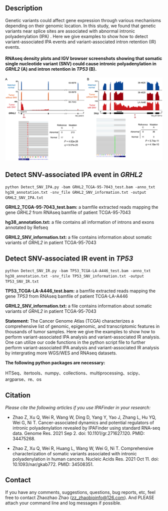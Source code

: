 
## Description
Genetic variants could affect gene expression through various mechanisms depending on their genomic location. In this study, we found that genetic variants near splice sites are associated with abnormal intronic polyadenylation (IPA) . Here we give examples to show how to detect variant-associated IPA events and variant-associated intron retention (IR) events.

#### RNAseq density plots and IGV browser screenshots showing that somatic single nucleotide variant (SNV) could cause intronic polyadenylation in *GRHL2* (A) and intron retention in *TP53* (B).

<img src="https://github.com/ZhaozzReal/SNV_IPA/blob/main/Examples.png" />



## Detect SNV-associated IPA event in *GRHL2*

```python Detect_SNV_IPA.py -bam GRHL2_TCGA-95-7043_test.bam -anno_txt hg38_annotation.txt -snv_file GRHL2_SNV_information.txt -output GRHL2_SNV_IPA.txt```

**GRHL2_TCGA-95-7043_test.bam:** a bamfile extracted reads mapping the gene *GRHL2* from RNAseq bamfile of patient TCGA-95-7043

**hg38_annotation.txt:**  a file contains all information of introns and exons annotated by Refseq

**GRHL2_SNV_information.txt:** a file contains information about somatic variants of *GRHL2* in patient TCGA-95-7043 



## Detect SNV-associated IR event in *TP53*

```python Detect_SNV_IR.py -bam TP53_TCGA-LA-A446_test.bam -anno_txt hg38_annotation.txt -snv_file TP53_SNV_information.txt -output TP53_SNV_IR.txt```

**TP53_TCGA-LA-A446_test.bam:**  a bamfile extracted reads mapping the gene *TP53* from RNAseq bamfile of patient TCGA-LA-A446

**GRHL2_SNV_information.txt:**  a file contains information about somatic variants of *GRHL2* in patient TCGA-95-7043 



**Statement:** The Cancer Genome Atlas (TCGA) characterizes a comprehensive list of genomic, epigenomic, and transcriptomic features in thousands of tumor samples. Here we give the examples to show how to perform variant-associated IPA analysis and variant-associated IR analysis. One can utilize our code functions in the python script file to further perform variant-associated IPA analysis and variant-associated IR analysis by intergrating more WGS/WES and RNAseq datasets.

**The following python packages are necessary:**

HTSeq、itertools、numpy、collections、multiprocessing、scipy、argparse、re、os



## Citation

*Please cite the following articles if you use IPAFinder in your research:*

* Zhao Z, Xu Q, Wei R, Wang W, Ding D, Yang Y, Yao J, Zhang L, Hu YQ, Wei G, Ni T. Cancer-associated dynamics and potential regulators of intronic polyadenylation revealed by IPAFinder using standard RNA-seq data. Genome Res. 2021 Sep 2. doi: 10.1101/gr.271627.120. PMID: 34475268.

* Zhao Z, Xu Q, Wei R, Huang L, Wang W, Wei G, Ni T. Comprehensive characterization of somatic variants associated with intronic polyadenylation in human cancers. Nucleic Acids Res. 2021 Oct 11. doi: 10.1093/nar/gkab772. PMID: 34508351.



## Contact

If you have any comments, suggestions, questions, bug reports, etc, feel free to contact Zhaozhao Zhao (zz_zhaobioinfo@126.com). 
And PLEASE attach your command line and log messages if possible.
